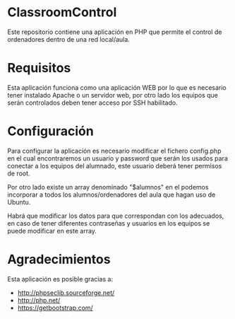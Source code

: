 # ClassroomControl
Este repositorio contiene una aplicación en PHP que permite el control de ordenadores dentro de una red local/aula.

# Requisitos
Esta aplicación funciona como una aplicación WEB por lo que es necesario tener instalado Apache o un servidor web, por otro lado los equipos que serán controlados deben tener acceso por SSH habilitado.

# Configuración

Para configurar la aplicación es necesario modificar el fichero config.php en el cual encontraremos un usuario y password que serán los usados para conectar a los equipos del alumnado, este usuario deberá tener permisos de root.

Por otro lado existe un array denominado "$alumnos" en el podemos incorporar a todos los alumnos/ordenadores del aula que hagan uso de Ubuntu.

Habrá que modificar los datos para que correspondan con los adecuados, en caso de tener diferentes contraseñas y usuarios en los equipos se puede modificar en este array.




# Agradecimientos
Esta aplicación es posible gracias a:

- http://phpseclib.sourceforge.net/
- http://php.net/
- https://getbootstrap.com/
